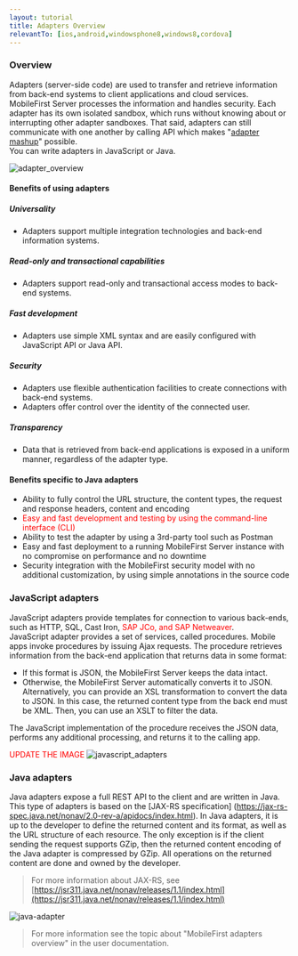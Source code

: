 ```yaml
---
layout: tutorial
title: Adapters Overview
relevantTo: [ios,android,windowsphone8,windows8,cordova]
---
```

### Overview
Adapters (server-side code) are used to transfer and retrieve information from back-end systems to client applications and cloud services. MobileFirst Server processes the information and handles security. Each adapter has its own isolated sandbox, which runs without knowing about or interrupting other adapter sandboxes. That said, adapters can still communicate with one another by calling API which makes "[adapter mashup](../advanced-adapter-usage-mashup)" possible.  
You can write adapters in JavaScript or Java.  

![adapter_overview](adapter_overview_top.jpg)

#### Benefits of using adapters
##### Universality
* Adapters support multiple integration technologies and back-end information systems.

##### Read-only and transactional capabilities
* Adapters support read-only and transactional access modes to back-end systems.

##### Fast development
* Adapters use simple XML syntax and are easily configured with JavaScript API or Java API.

##### Security
* Adapters use flexible authentication facilities to create connections with back-end systems.
* Adapters offer control over the identity of the connected user.

##### Transparency
* Data that is retrieved from back-end applications is exposed in a uniform manner, regardless of the adapter type.  

#### Benefits specific to Java adapters
* Ability to fully control the URL structure, the content types, the request and response headers, content and encoding
* <span style="color:red">Easy and fast development and testing by using the command-line interface (CLI)</span>
* Ability to test the adapter by using a 3rd-party tool such as Postman
* Easy and fast deployment to a running MobileFirst Server instance with no compromise on performance and no downtime
* Security integration with the MobileFirst security model with no additional customization, by using simple annotations in the source code

### JavaScript adapters
JavaScript adapters provide templates for connection to various back-ends, such as HTTP, SQL, Cast Iron, <span style="color:red">SAP JCo, and SAP Netweaver</span>.  
JavaScript adapter provides a set of services, called procedures. Mobile apps invoke procedures by issuing Ajax requests.
The procedure retrieves information from the back-end application that returns data in some format:

* If this format is JSON, the MobileFirst Server keeps the data intact.
* Otherwise, the MobileFirst Server automatically converts it to JSON. Alternatively, you can provide an XSL transformation to convert the data to JSON. In this case, the returned content type from the back end must be XML. Then, you can use an XSLT to filter the data.

The JavaScript implementation of the procedure receives the JSON data, performs any additional processing, and returns it to the calling app.

<span style="color:red">UPDATE THE IMAGE</span>
![javascript_adapters](javascript_adapters.jpg)

### Java adapters
Java adapters expose a full REST API to the client and are written in Java. This type of adapters is based on the [JAX-RS specification] (https://jax-rs-spec.java.net/nonav/2.0-rev-a/apidocs/index.html).
In Java adapters, it is up to the developer to define the returned content and its format, as well as the URL structure of each resource. The only exception is if the client sending the request supports GZip, then the returned content encoding of the Java adapter is compressed by GZip. All operations on the returned content are done and owned by the developer.

> For more information about JAX-RS, see [https://jsr311.java.net/nonav/releases/1.1/index.html](https://jsr311.java.net/nonav/releases/1.1/index.html)

![java-adapter](java-adapter.jpg)

> For more information see the topic about "MobileFirst adapters overview" in the user documentation.
